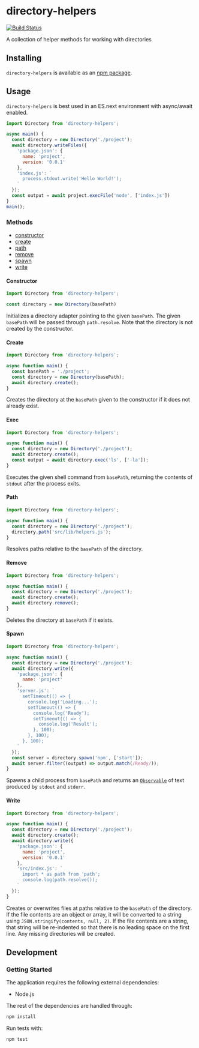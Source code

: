 # directory-helpers
[![Build Status](https://travis-ci.org/vinsonchuong/directory-helpers.svg?branch=master)](https://travis-ci.org/vinsonchuong/directory-helpers)

A collection of helper methods for working with directories

## Installing
`directory-helpers` is available as an
[npm package](https://www.npmjs.com/package/directory-helpers).

## Usage
`directory-helpers` is best used in an ES.next environment with async/await
enabled.

```js
import Directory from 'directory-helpers';

async main() {
  const directory = new Directory('./project');
  await directory.writeFiles({
    'package.json': {
      name: 'project',
      version: '0.0.1'
    },
    'index.js': `
      process.stdout.write('Hello World!');
    `
  });
  const output = await project.execFile('node', ['index.js'])
}
main();
```

### Methods
* [constructor](#constructor)
* [create](#create)
* [path](#path)
* [remove](#remove)
* [spawn](#spawn)
* [write](#write)

#### Constructor
```js
import Directory from 'directory-helpers';

const directory = new Directory(basePath)
```
Initializes a directory adapter pointing to the given `basePath`. The given
`basePath` will be passed through `path.resolve`. Note that the directory is
not created by the constructor.

#### Create
```js
import Directory from 'directory-helpers';

async function main() {
  const basePath = './project';
  const directory = new Directory(basePath);
  await directory.create();
}
```
Creates the directory at the `basePath` given to the constructor if it does not
already exist.

#### Exec
```js
import Directory from 'directory-helpers';

async function main() {
  const directory = new Directory('./project');
  await directory.create();
  const output = await directory.exec('ls', ['-la']);
}
```
Executes the given shell command from `basePath`, returning the contents of
`stdout` after the process exits.

#### Path
```js
import Directory from 'directory-helpers';

async function main() {
  const directory = new Directory('./project');
  directory.path('src/lib/helpers.js');
}
```
Resolves paths relative to the `basePath` of the directory.

#### Remove
```js
import Directory from 'directory-helpers';

async function main() {
  const directory = new Directory('./project');
  await directory.create();
  await directory.remove();
}
```
Deletes the directory at `basePath` if it exists.

#### Spawn
```js
import Directory from 'directory-helpers';

async function main() {
  const directory = new Directory('./project');
  await directory.write({
    'package.json': {
      name: 'project'
    },
    'server.js': `
      setTimeout(() => {
        console.log('Loading...');
        setTimeout(() => {
          console.log('Ready');
          setTimeout(() => {
            console.log('Result');
          }, 100);
        }, 100);
      }, 100);
    `
  });
  const server = directory.spawn('npm', ['start']);
  await server.filter((output) => output.match(/Ready/));
}
```
Spawns a child process from `basePath` and returns an
[`Observable`](https://github.com/vinsonchuong/esnext-async) of text produced
by `stdout` and `stderr`.

#### Write
```js
import Directory from 'directory-helpers';

async function main() {
  const directory = new Directory('./project');
  await directory.create();
  await directory.write({
    'package.json': {
      name: 'project',
      version: '0.0.1'
    },
    'src/index.js': `
      import * as path from 'path';
      console.log(path.resolve());
    `
  });
}
```
Creates or overwrites files at paths relative to the `basePath` of the
directory. If the file contents are an object or array, it will be
converted to a string using `JSON.stringify(contents, null, 2)`. If the file
contents are a string, that string will be re-indented so that there is no
leading space on the first line. Any missing directories will be created.

## Development
### Getting Started
The application requires the following external dependencies:
* Node.js

The rest of the dependencies are handled through:
```bash
npm install
```

Run tests with:
```bash
npm test
```
